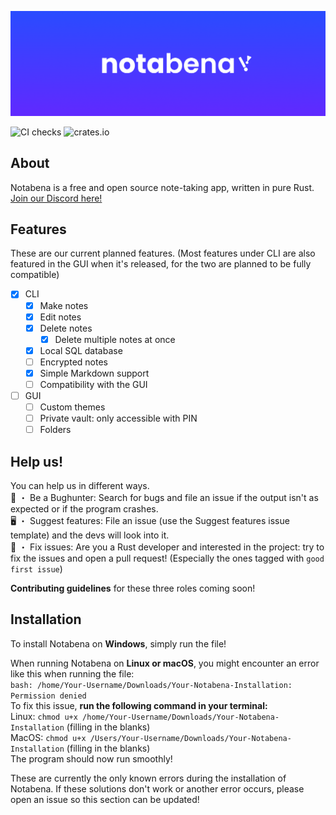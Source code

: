 ![Banner](/static/banner.png)

![CI checks](https://github.com/thatfrogdev/notabena/actions/workflows/ci-checks.yml/badge.svg) ![crates.io](https://img.shields.io/crates/v/notabena.svg)

## About
Notabena is a free and open source note-taking app, written in pure Rust. [Join our Discord here!](https://discord.gg/htNK4YcJB8)

## Features
These are our current planned features. (Most features under CLI are also featured in the GUI when it's released, for the two are planned to be fully compatible)

- [x] CLI
  - [x] Make notes
  - [x] Edit notes
  - [x] Delete notes
    - [x] Delete multiple notes at once
  - [x] Local SQL database
  - [ ] Encrypted notes
  - [x] Simple Markdown support
  - [ ] Compatibility with the GUI
- [ ] GUI
  - [ ] Custom themes
  - [ ] Private vault: only accessible with PIN
  - [ ] Folders

## Help us!
You can help us in different ways.<br>
🐛 ・ Be a Bughunter: Search for bugs and file an issue if the output isn't as expected or if the program crashes.<br>
🖥️ ・ Suggest features: File an issue (use the Suggest features issue template) and the devs will look into it.<br>
🧹 ・ Fix issues: Are you a Rust developer and interested in the project: try to fix the issues and open a pull request! (Especially the ones tagged with `good first issue`)

**Contributing guidelines** for these three roles coming soon!

## Installation
To install Notabena on **Windows**, simply run the file!

When running Notabena on **Linux or macOS**, you might encounter an error like this when running the file:<br>
`bash: /home/Your-Username/Downloads/Your-Notabena-Installation: Permission denied`<br>
To fix this issue, **run the following command in your terminal:**<br>
Linux:
`chmod u+x /home/Your-Username/Downloads/Your-Notabena-Installation` (filling in the blanks)<br>
MacOS:
`chmod u+x /Users/Your-Username/Downloads/Your-Notabena-Installation` (filling in the blanks)<br>
The program should now run smoothly!<br>

These are currently the only known errors during the installation of Notabena.
If these solutions don't work or another error occurs, please open an issue so this section can be updated!
